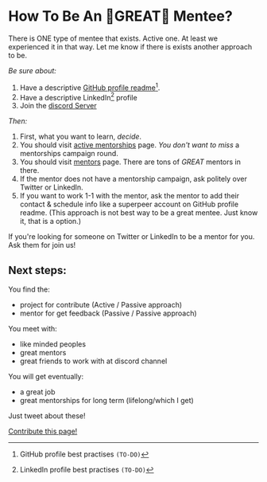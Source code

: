 # How To Be An 🌟GREAT🌟 Mentee?

There is ONE type of mentee that exists. Active one. At least we experienced it in that way. Let me know if there is exists another approach to be.

*Be sure about:*

1. Have a descriptive [GitHub profile readme](https://github.com/abhisheknaiidu/awesome-github-profile-readme)[^1].
2. Have a descriptive LinkedIn[^2] profile
3. Join the [discord Server](https://discord.gg/nkbmBSW8CM)

[^1]: GitHub profile best practises `(TO-DO)`
[^2]: LinkedIn profile best practises `(TO-DO)`

*Then:*

1. First, what you want to learn, *decide*.
2. You should visit [active mentorships](https://findmentor.network/mentorships/) page. *You don't want to miss* a mentorships campaign round.
3. You should visit [mentors](https://findmentor.network/mentors/) page. There are tons of *GREAT* mentors in there.
4. If the mentor does not have a mentorship campaign, ask politely over Twitter or LinkedIn.
5. If you want to work 1-1 with the mentor, ask the mentor to add their contact & schedule info like a superpeer account on GitHub profile readme. (This approach is not best way to be a great mentee. Just know it, that is a option.)

If you're looking for someone on Twitter or LinkedIn to be a mentor for you. Ask them for join us!

## Next steps:

You find the:
- project for contribute (Active / Passive approach)
- mentor for get feedback (Passive / Passive approach)

You meet with:
- like minded peoples
- great mentors
- great friends to work with at discord channel

You will get eventually:
- a great job
- great mentorships for long term (lifelong/which I get)


Just tweet about these!

[Contribute this page!](https://github.com/cagataycali/find-mentor/blob/master/content/mentees.md)
